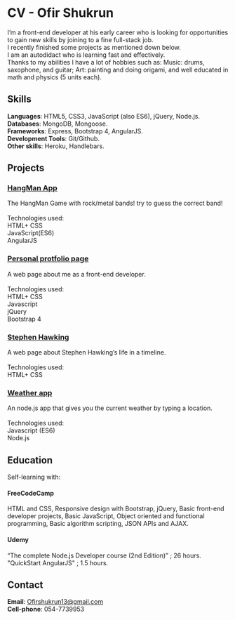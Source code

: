 # CV - Ofir Shukrun

I’m a front-end developer at his early career who is looking for opportunities to gain new skills by joining to a fine full-stack job.<br> I recently finished some projects as mentioned down below.<br>  I am an autodidact who is learning fast and effectively.<br>  Thanks to my abilities I have a lot of hobbies such as: Music: drums, saxophone, and guitar; Art: painting and doing origami, and well educated in math and physics (5 units each).<br> 
## Skills
**Languages**: HTML5, CSS3, JavaScript (also ES6), jQuery, Node.js.<br> 
**Databases**: MongoDB, Mongoose.<br> 
**Frameworks**: Express, Bootstrap 4, AngularJS.<br> 
**Development Tools**: Git/Github.<br> 
**Other skills**: Heroku, Handlebars.
## Projects
### [HangMan App](https://github.com/OfirShukrun/HangMan-App)
The HangMan Game with rock/metal bands! try to guess the correct band!<br> 
<br>
Technologies used: <br> 
HTML+ CSS<br>
JavaScript(ES6)<br>
AngularJS
### [Personal protfolio page](https://github.com/OfirShukrun/Personal-Protfolio)
A web page about me as a front-end developer.<br> 
<br>
Technologies used: <br> 
HTML+ CSS<br> 
Javascript<br> 
jQuery<br> 
Bootstrap 4<br> 
### [Stephen Hawking](https://github.com/OfirShukrun/StephenHawkingPage)
A web page about Stephen Hawking’s life in a timeline.<br> 
<br>
Technologies used: <br> 
HTML+ CSS<br> 
### [Weather app](https://github.com/OfirShukrun/Weather-app)
An node.js app that gives you the current weather by typing a location.<br> 
<br>
Technologies used: <br> 
Javascript (ES6)<br> 
Node.js<br> 
## Education<br> 
Self-learning with:<br> 
#### FreeCodeCamp 
HTML and CSS, Responsive design with Bootstrap, jQuery, Basic front-end developer projects, Basic JavaScript, Object oriented and functional programming, Basic algorithm scripting, JSON APIs and AJAX.<br> 
#### Udemy 
“The complete Node.js Developer course (2nd Edition)” ; 26 hours.<br> 
"QuickStart AngularJS" ; 1.5 hours.
<br> 
## Contact
**Email**: Ofirshukrun13@gmail.com<br> 
**Cell-phone**: 054-7739953

